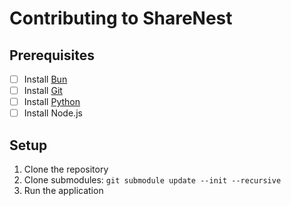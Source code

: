 # Contributing to ShareNest

## Prerequisites

- [ ] Install [Bun](https://bun.sh/)
- [ ] Install [Git](https://git-scm.com/) 
- [ ] Install [Python](https://www.python.org/)
- [ ] Install Node.js

## Setup
1. Clone the repository
2. Clone submodules: `git submodule update --init --recursive` 
3. Run the application
